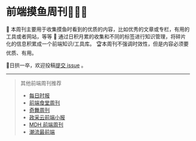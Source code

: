 # 前端摸鱼周刊🐠🐠🐠



 🔖 本周刊主要用于收集摸鱼时看到的优质的内容，比如优秀的文章或专栏，有用的工具或者网站，等等
 🚧 通过日积月累的收集和不同的标签进行知识管理，将碎片化的信息积累成一个前端知识/工具库。
 🏆本周刊不强调时效性，但是内容必须要优质、有用。


🎯日拱一卒，欢迎投稿[提交 issue](https://github.com/fe-focus/moyu-weekly/issues/new/choose) 。






---

> 其他前端周刊推荐
> - [每日时报](https://wubaiqing.github.io/zaobao)
> - [前端食堂周刊](https://github.com/Geekhyt/weekly)
> - [奇舞周刊](https://weekly.75.team/)
> - [政采云前端小报](https://weekly.zoo.team/)
> - [MDH 前端周刊](https://github.com/sorrycc/weekly)
> - [潮流最前端](https://www.yuque.com/alibabaf2e/weekly)
